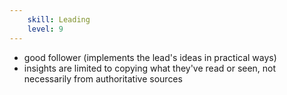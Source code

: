 ```yaml
---
    skill: Leading
    level: 9
---
```

- good follower (implements the lead's ideas in practical ways)
- insights are limited to copying what they've read or seen, not necessarily from authoritative sources
